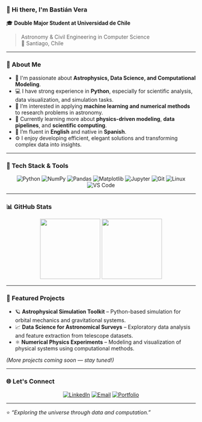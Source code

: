 ### 👋 Hi there, I'm **Bastián Vera**

🎓 **Double Major Student at Universidad de Chile**  
> Astronomy & Civil Engineering in Computer Science  
📍 Santiago, Chile  

---

### 🧠 About Me

- 🔭 I'm passionate about **Astrophysics, Data Science, and Computational Modeling**.  
- 💻 I have strong experience in **Python**, especially for scientific analysis, data visualization, and simulation tasks.  
- 🌌 I’m interested in applying **machine learning and numerical methods** to research problems in astronomy.  
- 🌱 Currently learning more about **physics-driven modeling**, **data pipelines**, and **scientific computing**.  
- 💬 I’m fluent in **English** and native in **Spanish**.  
- ⚙️ I enjoy developing efficient, elegant solutions and transforming complex data into insights.

---

### 🧩 Tech Stack & Tools

<div align="center">
  
![Python](https://img.shields.io/badge/Python-3776AB?style=for-the-badge&logo=python&logoColor=white)
![NumPy](https://img.shields.io/badge/NumPy-013243?style=for-the-badge&logo=numpy&logoColor=white)
![Pandas](https://img.shields.io/badge/Pandas-150458?style=for-the-badge&logo=pandas&logoColor=white)
![Matplotlib](https://img.shields.io/badge/Matplotlib-11557C?style=for-the-badge&logo=plotly&logoColor=white)
![Jupyter](https://img.shields.io/badge/Jupyter-F37626?style=for-the-badge&logo=jupyter&logoColor=white)
![Git](https://img.shields.io/badge/Git-F05032?style=for-the-badge&logo=git&logoColor=white)
![Linux](https://img.shields.io/badge/Linux-FCC624?style=for-the-badge&logo=linux&logoColor=black)
![VS Code](https://img.shields.io/badge/VS_Code-007ACC?style=for-the-badge&logo=visual-studio-code&logoColor=white)

</div>

---

### 📊 GitHub Stats

<div align="center">
 <img height="160em" src="https://github-readme-stats.vercel.app/api?username=bverab&show_icons=true&theme=react&include_all_commits=true&count_private=true"/>
 <img height="160em" src="https://github-readme-stats.vercel.app/api/top-langs/?username=bverab&layout=compact&langs_count=10&theme=react"/>
</div>

---

### 🚀 Featured Projects

- 🪐 **Astrophysical Simulation Toolkit** – Python-based simulation for orbital mechanics and gravitational systems.  
- 📈 **Data Science for Astronomical Surveys** – Exploratory data analysis and feature extraction from telescope datasets.  
- ⚛️ **Numerical Physics Experiments** – Modeling and visualization of physical systems using computational methods.  

*(More projects coming soon — stay tuned!)*

---

### 🌐 Let's Connect

<div align="center">
  
[![LinkedIn](https://img.shields.io/badge/LinkedIn-Bastián%20Vera-0A66C2?style=for-the-badge&logo=linkedin&logoColor=white)](https://www.linkedin.com/in/)
[![Email](https://img.shields.io/badge/Email-bastian.vera%40example.com-D14836?style=for-the-badge&logo=gmail&logoColor=white)](mailto:bastian.vera@example.com)
[![Portfolio](https://img.shields.io/badge/Portfolio-Coming%20Soon-1E90FF?style=for-the-badge&logo=githubpages&logoColor=white)](#)

</div>

---

⭐ *“Exploring the universe through data and computation.”*
